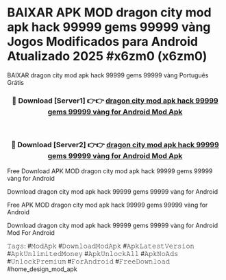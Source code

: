 # BAIXAR APK MOD dragon city mod apk hack 99999 gems 99999 vàng Jogos Modificados para Android Atualizado 2025 #x6zm0 (x6zm0)
BAIXAR dragon city mod apk hack 99999 gems 99999 vàng Português Grátis

<div align="center">
<h3>🔴 Download [Server1] 👉👉 <a href="https://apps.libra.edu.pl?title=dragon_city_mod_apk_hack_99999_gems_99999_vàng&ref=21FP1">dragon city mod apk hack 99999 gems 99999 vàng for Android Mod Apk</a></h3><br>

<h3>🔴 Download [Server2] 👉👉 <a href="https://apps.libra.edu.pl?title=dragon_city_mod_apk_hack_99999_gems_99999_vàng&ref=21FP1">dragon city mod apk hack 99999 gems 99999 vàng for Android Mod Apk</a></h3>
</div>


Free Download APK MOD dragon city mod apk hack 99999 gems 99999 vàng for Android

Download dragon city mod apk hack 99999 gems 99999 vàng for Android 

Free APK MOD dragon city mod apk hack 99999 gems 99999 vàng for Android 

Download dragon city mod apk hack 99999 gems 99999 vàng for Android Mod For Android

𝚃𝚊𝚐𝚜: #𝙼𝚘𝚍𝙰𝚙𝚔 #𝙳𝚘𝚠𝚗𝚕𝚘𝚊𝚍𝙼𝚘𝚍𝙰𝚙𝚔 #𝙰𝚙𝚔𝙻𝚊𝚝𝚎𝚜𝚝𝚅𝚎𝚛𝚜𝚒𝚘𝚗 #𝙰𝚙𝚔𝚄𝚗𝚕𝚒𝚖𝚒𝚝𝚎𝚍𝙼𝚘𝚗𝚎𝚢 #𝙰𝚙𝚔𝚄𝚗𝚕𝚘𝚌𝚔𝙰𝚕𝚕 #𝙰𝚙𝚔𝙽𝚘𝙰𝚍𝚜 #𝚄𝚗𝚕𝚘𝚌𝚔𝙿𝚛𝚎𝚖𝚒𝚞𝚖 #𝙵𝚘𝚛𝙰𝚗𝚍𝚛𝚘𝚒𝚍 #𝙵𝚛𝚎𝚎𝙳𝚘𝚠𝚗𝚕𝚘𝚊𝚍 #home_design_mod_apk